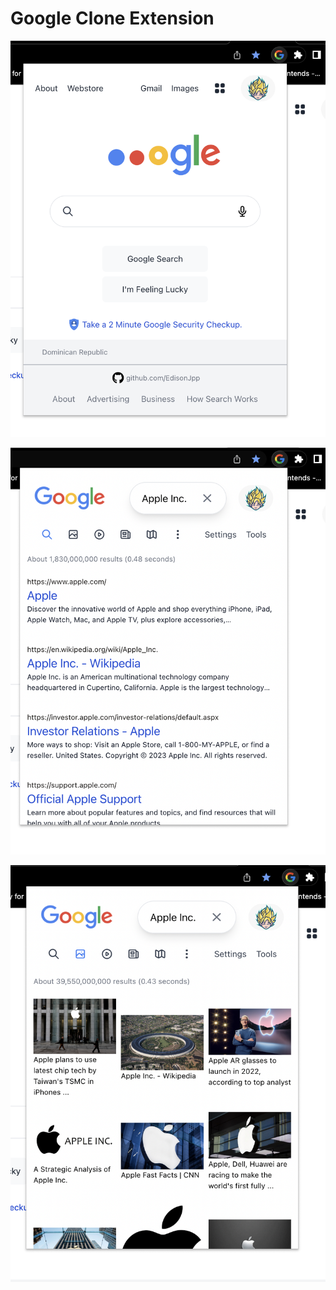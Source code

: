 
# Google Clone Extension


![alt text](https://github.com/EdisonJpp/google-clone-extension/blob/main/src/assets/img/screenshots/home.png?raw=true)


![alt text](https://github.com/EdisonJpp/google-clone-extension/blob/main/src/assets/img/screenshots/search-web.png?raw=true)



![alt text](https://github.com/EdisonJpp/google-clone-extension/blob/main/src/assets/img/screenshots/search-images.png?raw=true)


